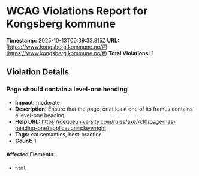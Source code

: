 # WCAG Violations Report for Kongsberg kommune

**Timestamp:** 2025-10-13T00:39:33.815Z
**URL:** [https://www.kongsberg.kommune.no/#](https://www.kongsberg.kommune.no/#)
**Total Violations:** 1

## Violation Details

### Page should contain a level-one heading

- **Impact:** moderate
- **Description:** Ensure that the page, or at least one of its frames contains a level-one heading
- **Help URL:** https://dequeuniversity.com/rules/axe/4.10/page-has-heading-one?application=playwright
- **Tags:** cat.semantics, best-practice
- **Count:** 1

#### Affected Elements:

- `html`
